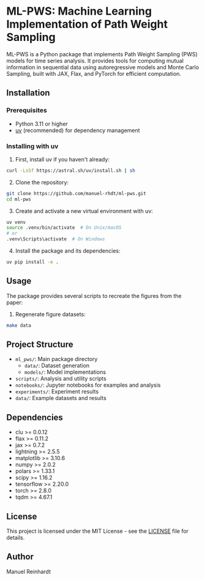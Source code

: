 # ML-PWS: Machine Learning Implementation of Path Weight Sampling

ML-PWS is a Python package that implements Path Weight Sampling (PWS) models for time series analysis. It provides tools for computing mutual information in sequential data using autoregressive models and Monte Carlo Sampling, built with JAX, Flax, and PyTorch for efficient computation.

## Installation

### Prerequisites

- Python 3.11 or higher
- [uv](https://github.com/astral-sh/uv) (recommended) for dependency management

### Installing with uv

1. First, install uv if you haven't already:
```bash
curl -LsSf https://astral.sh/uv/install.sh | sh
```

2. Clone the repository:
```bash
git clone https://github.com/manuel-rhdt/ml-pws.git
cd ml-pws
```

3. Create and activate a new virtual environment with uv:
```bash
uv venv
source .venv/bin/activate  # On Unix/macOS
# or
.venv\Scripts\activate  # On Windows
```

4. Install the package and its dependencies:
```bash
uv pip install -e .
```

## Usage

The package provides several scripts to recreate the figures from the paper:

1. Regenerate figure datasets:
```bash
make data
```


## Project Structure

- `ml_pws/`: Main package directory
  - `data/`: Dataset generation
  - `models/`: Model implementations
- `scripts/`: Analysis and utility scripts
- `notebooks/`: Jupyter notebooks for examples and analysis
- `experiments/`: Experiment results
- `data/`: Example datasets and results

## Dependencies

- clu >= 0.0.12
- flax >= 0.11.2
- jax >= 0.7.2
- lightning >= 2.5.5
- matplotlib >= 3.10.6
- numpy >= 2.0.2
- polars >= 1.33.1
- scipy >= 1.16.2
- tensorflow >= 2.20.0
- torch >= 2.8.0
- tqdm >= 4.67.1

## License

This project is licensed under the MIT License - see the [LICENSE](LICENSE) file for details.

## Author

Manuel Reinhardt
